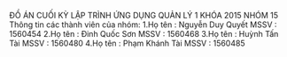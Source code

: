 ĐỒ ÁN CUỐI KỲ 
LẬP TRÌNH ỨNG DỤNG QUẢN LÝ 1 KHÓA 2015
NHÓM 15
Thông tin các thành viên của nhóm:
1.Họ tên : Nguyễn Duy Quyết
MSSV : 1560454
2.Họ tên : Đinh Quốc Sơn
MSSV : 1560468
3.Họ tên : Huỳnh Tấn Tài
MSSV : 1560480
4.Họ tên : Phạm Khánh Tài
MSSV : 1560485
